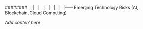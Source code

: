 ######## |   |   |   |   |   |   |   ├── Emerging Technology Risks (AI, Blockchain, Cloud Computing)

*Add content here*